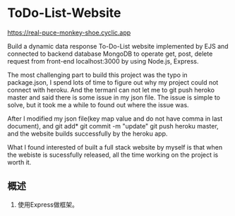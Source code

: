 # ToDo-List-Website
https://real-puce-monkey-shoe.cyclic.app    


Build a dynamic data response To-Do-List website implemented by EJS and connected to backend database MongoDB to operate get, post, delete request from front-end localhost:3000 by using Node.js, Express.   


The most challenging part to build this project was the typo in package.json, I spend lots of time to figure out why my project could not connect with heroku. And the termanl can not let me to git push heroko master and said there is some issue in my json file.
The issue is simple to solve, but it took me a while to found out where the issue was.    


After I modified my json file(key map value and do not have comma in last document), and git add* git commit -m "update" git push heroku master, and the website builds successfully by the heroku app.   

What I found interested of built a full stack website by myself is that when the webiste is sucessfully released, all the time working on the project is worth it.    


## 概述

1. 使用Express做框架。



